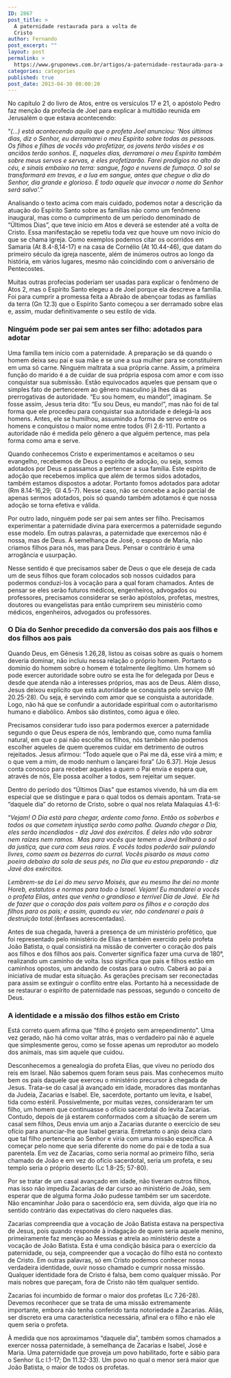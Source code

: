 ```yaml
---
ID: 2867
post_title: >
  A paternidade restaurada para a volta de
  Cristo
author: Fernando
post_excerpt: ""
layout: post
permalink: >
  https://www.gruponews.com.br/artigos/a-paternidade-restaurada-para-a-volta-de-cristo
categories: categories
published: true
post_date: 2013-04-30 08:00:20
---
```

No capítulo 2 do livro de Atos, entre os versículos 17 e 21, o apóstolo Pedro faz menção da profecia de Joel para explicar à multidão reunida em Jerusalém o que estava acontecendo:

“<i>(...) está acontecendo aquilo que o profeta Joel anunciou: ‘Nos últimos dias, diz o Senhor, eu derramarei o meu Espírito sobre todas as pessoas. Os filhos e filhas de vocês vão profetizar, os jovens terão visões e os anciãos terão sonhos. E, naqueles dias, derramarei o meu Espírito também sobre meus servos e servas, e eles profetizarão. Farei prodígios no alto do céu, e sinais embaixo na terra: sangue, fogo e nuvens de fumaça. O sol se transformará em trevas, e a lua em sangue, antes que chegue o dia do Senhor, dia grande e glorioso. E todo aquele que invocar o nome do Senhor será salvo’.</i>”

Analisando o texto acima com mais cuidado, podemos notar a descrição da atuação do Espírito Santo sobre as famílias não como um fenômeno inaugural, mas como o cumprimento de um período denominado de “Últimos Dias”, que teve início em Atos e deverá se estender até a volta de Cristo. Essa manifestação se repetiu toda vez que houve um novo início do que se chama igreja. Como exemplos podemos citar os ocorridos em Samaria (At 8.4-8,14-17) e na casa de Cornélio (At 10.44-46), que datam do primeiro século da igreja nascente, além de inúmeros outros ao longo da história, em vários lugares, mesmo não coincidindo com o aniversário de Pentecostes.

Muitas outras profecias poderiam ser usadas para explicar o fenômeno de Atos 2, mas o Espírito Santo elegeu a de Joel porque ela descreve a família. Foi para cumprir a promessa feita a Abraão de abençoar todas as famílias da terra (Gn 12.3) que o Espírito Santo começou a ser derramado sobre elas e, assim, mudar definitivamente o seu estilo de vida.
<h3>Ninguém pode ser pai sem antes ser filho: adotados para adotar</h3>
Uma família tem início com a paternidade. A preparação se dá quando o homem deixa seu pai e sua mãe e se une a sua mulher para se constituírem em uma só carne. Ninguém maltrata a sua própria carne. Assim, a primeira função do marido é a de cuidar de sua própria esposa com amor e com isso conquistar sua submissão. Estão equivocados aqueles que pensam que o simples fato de pertencerem ao gênero masculino já lhes dá as prerrogativas de autoridade. “Eu sou homem, eu mando!”, imaginam. Se fosse assim, Jesus teria dito: “Eu sou Deus, eu mando!”, mas não foi de tal forma que ele procedeu para conquistar sua autoridade e delegá-la aos homens. Antes, ele se humilhou, assumindo a forma de servo entre os homens e conquistou o maior nome entre todos (Fl 2.6-11). Portanto a autoridade não é medida pelo gênero a que alguém pertence, mas pela forma como ama e serve.

Quando conhecemos Cristo e experimentamos e aceitamos o seu evangelho, recebemos de Deus o espírito de adoção, ou seja, somos adotados por Deus e passamos a pertencer a sua família. Este espírito de adoção que recebemos implica que além de termos sidos adotados, também estamos dispostos a adotar. Portanto fomos adotados para adotar (Rm 8.14-16,29;  Gl 4.5-7). Nesse caso, não se concebe a ação parcial de apenas sermos adotados, pois só quando também adotamos é que nossa adoção se torna efetiva e válida.

Por outro lado, ninguém pode ser pai sem antes ser filho. Precisamos experimentar a paternidade divina para exercermos a paternidade segundo esse modelo. Em outras palavras, a paternidade que exercemos não é nossa, mas de Deus. À semelhança de José, o esposo de Maria, não criamos filhos para nós, mas para Deus. Pensar o contrário é uma arrogância e usurpação.

Nesse sentido é que precisamos saber de Deus o que ele deseja de cada um de seus filhos que foram colocados sob nossos cuidados para podermos conduzi-los à vocação para a qual foram chamados. Antes de pensar se eles serão futuros médicos, engenheiros, advogados ou professores, precisamos considerar se serão apóstolos, profetas, mestres, doutores ou evangelistas para então cumprirem seu ministério como médicos, engenheiros, advogados ou professores.
<h3>O Dia do Senhor precedido da conversão dos pais aos filhos e dos filhos aos pais</h3>
Quando Deus, em Gênesis 1.26,28, listou as coisas sobre as quais o homem deveria dominar, não incluiu nessa relação o próprio homem. Portanto o domínio do homem sobre o homem é totalmente ilegítimo. Um homem só pode exercer autoridade sobre outro se esta lhe for delegada por Deus e desde que atenda não a interesses próprios, mas aos de Deus. Além disso, Jesus deixou explícito que esta autoridade se conquista pelo serviço (Mt 20.25-28). Ou seja, é servindo com amor que se conquista a autoridade. Logo, não há que se confundir a autoridade espiritual com o autoritarismo humano e diabólico. Ambos são distintos, como água e óleo.

Precisamos considerar tudo isso para podermos exercer a paternidade segundo o que Deus espera de nós, lembrando que, como numa família natural, em que o pai não escolhe os filhos, nós também não podemos escolher aqueles de quem queremos cuidar em detrimento de outros rejeitados. Jesus afirmou: “Todo aquele que o Pai me dá, esse virá a mim; e o que vem a mim, de modo nenhum o lançarei fora” (Jo 6.37). Hoje Jesus conta conosco para receber aqueles a quem o Pai envia e espera que, através de nós, Ele possa acolher a todos, sem rejeitar um sequer.

Dentro do período dos “Últimos Dias” que estamos vivendo, há um dia em especial que se distingue e para o qual todos os demais apontam. Trata-se “daquele dia” do retorno de Cristo, sobre o qual nos relata Malaquias 4.1-6:

“<i>Vejam! </i><i>O Dia</i><i> está para chegar, ardente como forno. Então os soberbos e todos os que cometem injustiça serão como palha. Quando chegar </i><i>o Dia</i><i>, eles serão incendiados - diz Javé dos exércitos. E deles não vão sobrar nem raízes nem ramos.  Mas para vocês que temem a Javé brilhará o sol da justiça, que cura com seus raios. E vocês todos poderão sair pulando livres, como saem os bezerros do curral. Vocês pisarão os maus como poeira debaixo da sola de seus pés, </i><i>no Dia </i><i>que eu estou preparando - diz Javé dos exércitos.</i>

<i>Lembrem-se da Lei do meu servo Moisés, que eu mesmo lhe dei no monte Horeb, estatutos e normas para todo o Israel. Vejam! Eu mandarei a vocês o profeta Elias, antes que venha o grandioso e terrível </i><i>Dia de Javé</i><i>.  Ele há de fazer que o coração dos pais voltem para os filhos e o coração dos filhos para os pais; e assim, quando eu vier, não condenarei o país à destruição total.</i>(ênfases acrescentadas).

Antes de sua chegada, haverá a presença de um ministério profético, que foi representado pelo ministério de Elias e também exercido pelo profeta João Batista, o qual consistirá na missão de converter o coração dos pais aos filhos e dos filhos aos pais. Converter significa fazer uma curva de 180°, realizando um caminho de volta. Isso significa que pais e filhos estão em caminhos opostos, um andando de costas para o outro. Caberá ao pai a iniciativa de mudar esta situação. As gerações precisam ser reconectadas para assim se extinguir o conflito entre elas. Portanto há a necessidade de se restaurar o espírito de paternidade nas pessoas, segundo o conceito de Deus.
<h3><b>A identidade e a missão dos filhos estão em Cristo</b></h3>
Está correto quem afirma que “filho é projeto sem arrependimento”. Uma vez gerado, não há como voltar atrás, mas o verdadeiro pai não é aquele que simplesmente gerou, como se fosse apenas um reprodutor ao modelo dos animais, mas sim aquele que cuidou.

Desconhecemos a genealogia do profeta Elias, que viveu no período dos reis em Israel. Não sabemos quem foram seus pais. Mas conhecemos muito bem os pais daquele que exerceu o ministério precursor à chegada de Jesus. Trata-se do casal já avançado em idade, moradores das montanhas da Judeia, Zacarias e Isabel. Ele, sacerdote, portanto um levita, e Isabel, tida como estéril. Possivelmente, por muitas vezes, consideraram ter um filho, um homem que continuasse o ofício sacerdotal do levita Zacarias. Contudo, depois de já estarem conformados com a situação de serem um casal sem filhos, Deus envia um anjo a Zacarias durante o exercício de seu ofício para anunciar-lhe que Isabel geraria. Entretanto o anjo deixa claro que tal filho pertenceria ao Senhor e viria com uma missão específica. A começar pelo nome que seria diferente do nome do pai e de toda a sua parentela. Em vez de Zacarias, como seria normal ao primeiro filho, seria chamado de João e em vez do ofício sacerdotal, seria um profeta, e seu templo seria o próprio deserto (Lc 1.8-25; 57-80).

Por se tratar de um casal avançado em idade, não tiveram outros filhos, mas isso não impediu Zacarias de dar curso ao ministério de João, sem esperar que de alguma forma João pudesse também ser um sacerdote. Não encaminhar João para o sacerdócio era, sem dúvida, algo que iria no sentido contrário das expectativas do clero naqueles dias.

Zacarias compreendia que a vocação de João Batista estava na perspectiva de Jesus, pois quando responde à indagação de quem seria aquele menino, primeiramente faz menção ao Messias e atrela ao ministério deste a vocação de João Batista. Esta é uma condição básica para o exercício da paternidade, ou seja, compreender que a vocação do filho está no contexto de Cristo. Em outras palavras, só em Cristo podemos conhecer nossa verdadeira identidade, ouvir nosso chamado e cumprir nossa missão. Qualquer identidade fora de Cristo é falsa, bem como qualquer missão. Por mais nobres que pareçam, fora de Cristo não têm qualquer sentido.

Zacarias foi incumbido de formar o maior dos profetas (Lc 7.26-28). Devemos reconhecer que se trata de uma missão extremamente importante, embora não tenha conferido tanta notoriedade a Zacarias. Aliás, ser discreto era uma característica necessária, afinal era o filho e não ele quem seria o profeta.

À medida que nos aproximamos “daquele dia”, também somos chamados a exercer nossa paternidade, à semelhança de Zacarias e Isabel, José e Maria. Uma paternidade que proveja um povo habilitado, forte e sábio para o Senhor (Lc l.1-17; Dn 11.32-33). Um povo no qual o menor será maior que João Batista, o maior de todos os profetas.